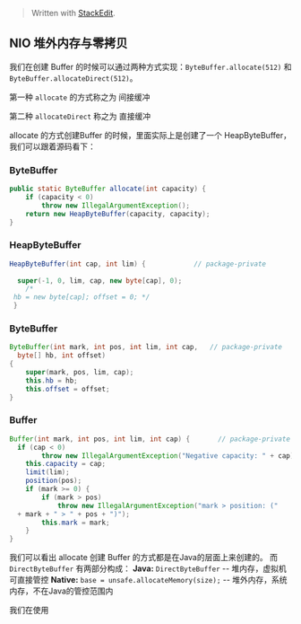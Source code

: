 


> Written with [StackEdit](https://stackedit.io/).
## NIO 堆外内存与零拷贝

我们在创建 Buffer 的时候可以通过两种方式实现：`ByteBuffer.allocate(512)` 和 `ByteBuffer.allocateDirect(512)`。

第一种 `allocate` 的方式称之为 间接缓冲

第二种 `allocateDirect` 称之为 直接缓冲

allocate 的方式创建Buffer 的时候，里面实际上是创建了一个 HeapByteBuffer，我们可以跟着源码看下：

### ByteBuffer
```java
public static ByteBuffer allocate(int capacity) {  
    if (capacity < 0)  
        throw new IllegalArgumentException();  
    return new HeapByteBuffer(capacity, capacity);  
}
```
### HeapByteBuffer
```java
HeapByteBuffer(int cap, int lim) {            // package-private  
  
  super(-1, 0, lim, cap, new byte[cap], 0);  
    /*  
 hb = new byte[cap]; offset = 0; */  
 }
```

### ByteBuffer

```java
ByteBuffer(int mark, int pos, int lim, int cap,   // package-private  
  byte[] hb, int offset)  
{  
    super(mark, pos, lim, cap);  
    this.hb = hb;  
    this.offset = offset;  
}
```
### Buffer

```java
Buffer(int mark, int pos, int lim, int cap) {       // package-private  
  if (cap < 0)  
        throw new IllegalArgumentException("Negative capacity: " + cap);  
    this.capacity = cap;  
    limit(lim);  
    position(pos);  
    if (mark >= 0) {  
        if (mark > pos)  
            throw new IllegalArgumentException("mark > position: ("  
  + mark + " > " + pos + ")");  
        this.mark = mark;  
    }  
}
```
我们可以看出 allocate 创建 Buffer 的方式都是在Java的层面上来创建的。
而
`DirectByteBuffer` 有两部分构成：
**Java:**  `DirectByteBuffer` -- 堆内存，虚拟机可直接管控
**Native:**  `base = unsafe.allocateMemory(size);` -- 堆外内存，系统内存，不在Java的管控范围内


我们在使用 
<!--stackedit_data:
eyJoaXN0b3J5IjpbLTM0ODc5MzgxMywyMjAyMDAyNjcsLTczNj
Q2MzI4Nyw1NjkwNDk1MDVdfQ==
-->